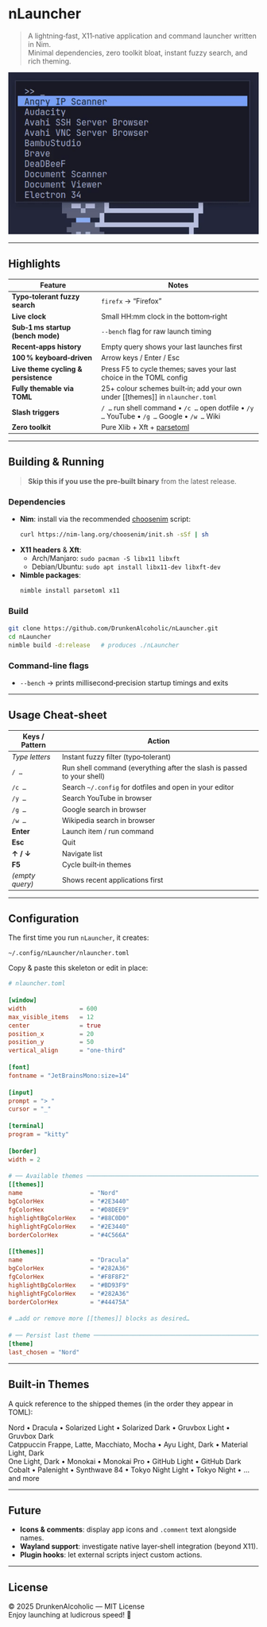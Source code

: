 # nLauncher

> A lightning‑fast, X11‑native application and command launcher written in Nim.  
> Minimal dependencies, zero toolkit bloat, instant fuzzy search, and rich theming.

![nLauncher screenshot](Screenshot.gif)

---

## Highlights

| Feature                            | Notes                                                                                          |
| ---------------------------------- | ---------------------------------------------------------------------------------------------- |
| **Typo‑tolerant fuzzy search**     | `firefx` → “Firefox”                                                                           |
| **Live clock**                     | Small HH:mm clock in the bottom‑right                                                         |
| **Sub‑1 ms startup (bench mode)**  | `--bench` flag for raw launch timing                                                          |
| **Recent‑apps history**            | Empty query shows your last launches first                                                    |
| **100 % keyboard‑driven**          | Arrow keys / Enter / Esc                                                                      |
| **Live theme cycling & persistence** | Press F5 to cycle themes; saves your last choice in the TOML config                           |
| **Fully themable via TOML**        | 25+ colour schemes built‑in; add your own under [[themes]] in `nlauncher.toml`                 |
| **Slash triggers**                 | `/ …` run shell command • `/c …` open dotfile • `/y …` YouTube • `/g …` Google • `/w …` Wiki     |
| **Zero toolkit**                   | Pure Xlib + Xft + [parsetoml](https://github.com/pragmagic/parsetoml)                          |

---

## Building & Running

> **Skip this if you use the pre‑built binary** from the latest release.

### Dependencies

- **Nim**: install via the recommended [choosenim](https://nim-lang.org/choosenim) script:  
  ```bash
  curl https://nim-lang.org/choosenim/init.sh -sSf | sh
  ```
- **X11 headers** & **Xft**:  
  - Arch/Manjaro: `sudo pacman -S libx11 libxft`  
  - Debian/Ubuntu: `sudo apt install libx11-dev libxft-dev`
- **Nimble packages**:  
  ```bash
  nimble install parsetoml x11
  ```

### Build

```bash
git clone https://github.com/DrunkenAlcoholic/nLauncher.git
cd nLauncher
nimble build -d:release   # produces ./nLauncher
```

### Command‑line flags

- `--bench` → prints millisecond‑precision startup timings and exits  

---

## Usage Cheat‑sheet

| Keys / Pattern      | Action                                                                   |
| ------------------- | ------------------------------------------------------------------------ |
| _Type letters_      | Instant fuzzy filter (typo‑tolerant)                                     |
| `/ …`               | Run shell command (everything after the slash is passed to your shell)  |
| `/c …`              | Search `~/.config` for dotfiles and open in your editor                  |
| `/y …`              | Search YouTube in browser                                                |
| `/g …`              | Google search in browser                                                 |
| `/w …`              | Wikipedia search in browser                                              |
| **Enter**           | Launch item / run command                                                |
| **Esc**             | Quit                                                                     |
| **↑ / ↓**           | Navigate list                                                            |
| **F5**              | Cycle built‑in themes                                                    |
| _(empty query)_     | Shows recent applications first                                          |

---

## Configuration

The first time you run `nLauncher`, it creates:

```
~/.config/nLauncher/nlauncher.toml
```

Copy & paste this skeleton or edit in place:

```toml
# nlauncher.toml

[window]
width               = 600
max_visible_items   = 12
center              = true
position_x          = 20
position_y          = 50
vertical_align      = "one-third"

[font]
fontname = "JetBrainsMono:size=14"

[input]
prompt = "> "
cursor = "_"

[terminal]
program = "kitty"

[border]
width = 2

# ── Available themes ───────────────────────────────────────────────────────
[[themes]]
name                   = "Nord"
bgColorHex             = "#2E3440"
fgColorHex             = "#D8DEE9"
highlightBgColorHex    = "#88C0D0"
highlightFgColorHex    = "#2E3440"
borderColorHex         = "#4C566A"

[[themes]]
name                   = "Dracula"
bgColorHex             = "#282A36"
fgColorHex             = "#F8F8F2"
highlightBgColorHex    = "#BD93F9"
highlightFgColorHex    = "#282A36"
borderColorHex         = "#44475A"

# …add or remove more [[themes]] blocks as desired…

# ── Persist last theme ─────────────────────────────────────────────────────
[theme]
last_chosen = "Nord"
```

---

## Built‑in Themes

A quick reference to the shipped themes (in the order they appear in TOML):

Nord • Dracula • Solarized Light • Solarized Dark • Gruvbox Light • Gruvbox Dark  
Catppuccin Frappe, Latte, Macchiato, Mocha • Ayu Light, Dark • Material Light, Dark  
One Light, Dark • Monokai • Monokai Pro • GitHub Light • GitHub Dark  
Cobalt • Palenight • Synthwave 84 • Tokyo Night Light • Tokyo Night • …and more

---

## Future

- **Icons & comments**: display app icons and `.comment` text alongside names.  
- **Wayland support**: investigate native layer‑shell integration (beyond X11).  
- **Plugin hooks**: let external scripts inject custom actions.  

---

## License

© 2025 DrunkenAlcoholic — MIT License  
Enjoy launching at ludicrous speed! 🚀
